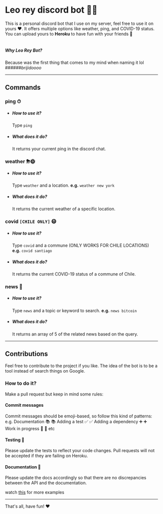 ﻿# Leo rey discord bot 🙌🎉 
This is a personal discord bot that I use on my server, feel free to use it on yours ❤️. It offers multiple options like weather, ping, and COVID-19 status.
You can upload yours to **Heroku** to have fun with your friends 🎉
<br>
<br>
#####  Why Leo Rey Bot?
Because was the first thing that comes to my mind when naming it lol
######*brijidoooo*

---

## Commands 

### ping ⏱
*   ##### How to use it?
    Type `ping` 
*   ##### What does it do?
    It returns your current ping in the discord chat.

### weather ⛈🌞
*   ##### How to use it?
    Type `weather` and a location.
    **e.g.** `weather new york`
*   ##### What does it do?
    It returns the current weather of a specific location.

### covid `[CHILE ONLY]` 😷
*   ##### How to use it?
    Type `covid` and a commune (ONLY WORKS FOR CHILE LOCATIONS)
    **e.g.** `covid santiago`
*   ##### What does it do?
    It returns the current COVID-19 status of a commune of Chile.

### news 📰
*   ##### How to use it?
    Type `news` and a topic or keyword to search.
    **e.g.** `news bitcoin`
*   ##### What does it do?
    It returns an array of 5 of the related news based on the query.

---

## Contributions
Feel free to contribute to the project if you like. The idea of the bot is to be a tool instead of search things on Google.

### How to do it?
Make a pull request but keep in mind some rules:
#### Commit messages
Commit messages should be emoji-based, so follow this kind of patterns:
e.g. 
Documentation	📚 :books:
Adding a test	✅ :white_check_mark:
Adding a dependency	➕ :heavy_plus_sign:
Work in progress	🚧 :construction:
etc

#### Testing 🚧
Please update the tests to reflect your code changes. Pull requests will not be accepted if they are failing on Heroku.

#### Documentation 📖
Please update the docs accordingly so that there are no discrepancies between the API and the documentation.

watch [this](https://gist.github.com/parmentf/035de27d6ed1dce0b36a) for more examples

---

That's all, have fun! ❤️